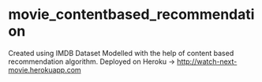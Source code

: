 # movie_contentbased_recommendation
Created using IMDB Dataset
Modelled with the help of content based recommendation algorithm. Deployed on Heroku -> http://watch-next-movie.herokuapp.com

